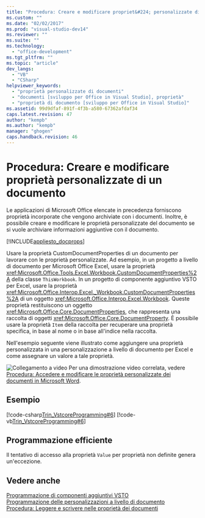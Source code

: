 ```yaml
---
title: "Procedura: Creare e modificare propriet&#224; personalizzate di un documento | Microsoft Docs"
ms.custom: ""
ms.date: "02/02/2017"
ms.prod: "visual-studio-dev14"
ms.reviewer: ""
ms.suite: ""
ms.technology: 
  - "office-development"
ms.tgt_pltfrm: ""
ms.topic: "article"
dev_langs: 
  - "VB"
  - "CSharp"
helpviewer_keywords: 
  - "proprietà personalizzate di documenti"
  - "documenti [sviluppo per Office in Visual Studio], proprietà"
  - "proprietà di documento [sviluppo per Office in Visual Studio]"
ms.assetid: 99d9dfaf-891f-4f3b-a580-67362afdaf34
caps.latest.revision: 47
author: "kempb"
ms.author: "kempb"
manager: "ghogen"
caps.handback.revision: 46
---
```

# Procedura: Creare e modificare propriet&#224; personalizzate di un documento
  Le applicazioni di Microsoft Office elencate in precedenza forniscono proprietà incorporate che vengono archiviate con i documenti. Inoltre, è possibile creare e modificare le proprietà personalizzate del documento se si vuole archiviare informazioni aggiuntive con il documento.  
  
 [!INCLUDE[appliesto_docprops](../vsto/includes/appliesto-docprops-md.md)]  
  
 Usare la proprietà CustomDocumentProperties di un documento per lavorare con le proprietà personalizzate. Ad esempio, in un progetto a livello di documento per Microsoft Office Excel, usare la proprietà <xref:Microsoft.Office.Tools.Excel.Workbook.CustomDocumentProperties%2A> della classe `ThisWorkbook`. In un progetto di componente aggiuntivo VSTO per Excel, usare la proprietà <xref:Microsoft.Office.Interop.Excel._Workbook.CustomDocumentProperties%2A> di un oggetto <xref:Microsoft.Office.Interop.Excel.Workbook>. Queste proprietà restituiscono un oggetto <xref:Microsoft.Office.Core.DocumentProperties>, che rappresenta una raccolta di oggetti <xref:Microsoft.Office.Core.DocumentProperty>. È possibile usare la proprietà `Item` della raccolta per recuperare una proprietà specifica, in base al nome o in base all'indice nella raccolta.  
  
 Nell'esempio seguente viene illustrato come aggiungere una proprietà personalizzata in una personalizzazione a livello di documento per Excel e come assegnare un valore a tale proprietà.  
  
 ![Collegamento a video](../vsto/media/playvideo.png "Collegamento a video") Per una dimostrazione video correlata, vedere [Procedura: Accedere e modificare le proprietà personalizzate dei documenti in Microsoft Word](http://go.microsoft.com/fwlink/?LinkId=136772).  
  
## Esempio  
 [!code-csharp[Trin_VstcoreProgramming#6](../snippets/csharp/VS_Snippets_OfficeSP/Trin_VstcoreProgramming/CS/ThisWorkbook.cs#6)]
 [!code-vb[Trin_VstcoreProgramming#6](../snippets/visualbasic/VS_Snippets_OfficeSP/Trin_VstcoreProgramming/VB/ThisWorkbook.vb#6)]  
  
## Programmazione efficiente  
 Il tentativo di accesso alla proprietà `Value` per proprietà non definite genera un'eccezione.  
  
## Vedere anche  
 [Programmazione di componenti aggiuntivi VSTO](../vsto/programming-vsto-add-ins.md)   
 [Programmazione delle personalizzazioni a livello di documento](../vsto/programming-document-level-customizations.md)   
 [Procedura: Leggere e scrivere nelle proprietà dei documenti](../vsto/how-to-read-from-and-write-to-document-properties.md)  
  
  